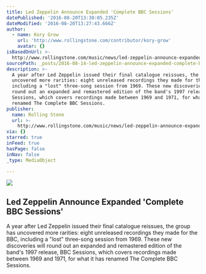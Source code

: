 ```yaml
---
title: Led Zeppelin Announce Expanded 'Complete BBC Sessions'
datePublished: '2016-08-20T13:30:05.235Z'
dateModified: '2016-08-20T13:27:43.666Z'
author:
  - name: Kory Grow
    url: 'http://www.rollingstone.com/contributor/kory-grow'
    avatar: {}
isBasedOnUrl: >-
  http://www.rollingstone.com/music/news/led-zeppelin-announce-expanded-complete-bbc-sessions-w429790
sourcePath: _posts/2016-08-14-led-zeppelin-announce-expanded-complete-bbc-sessions.md
description: >-
  A year after Led Zeppelin issued their final catalogue reissues, the group has
  uncovered more rarities: eight unreleased recordings they made for the BBC,
  including a "lost" three-song session from 1969. These new discoveries will
  round out an expanded and remastered edition of the band's 1997 release, BBC
  Sessions, which covers recordings made between 1969 and 1971, for what it has
  renamed The Complete BBC Sessions.
publisher:
  name: Rolling Stone
  url: >-
    http://www.rollingstone.com/music/news/led-zeppelin-announce-expanded-complete-bbc-sessions-w429790
via: {}
starred: true
inFeed: true
hasPage: false
inNav: false
_type: MediaObject

---
```

<article style=""><img src="http://img.wennermedia.com/social/rs-led-zeppelin-40607ceb-18fd-42b6-b666-749c1753297f.jpg" /><h1>Led Zeppelin Announce Expanded 'Complete BBC Sessions'</h1><p>A year after Led Zeppelin issued their final catalogue reissues, the group has uncovered more rarities: eight unreleased recordings they made for the BBC, including a "lost" three-song session from 1969. These new discoveries will round out an expanded and remastered edition of the band's 1997 release, BBC Sessions, which covers recordings made between 1969 and 1971, for what it has renamed The Complete BBC Sessions.</p></article>